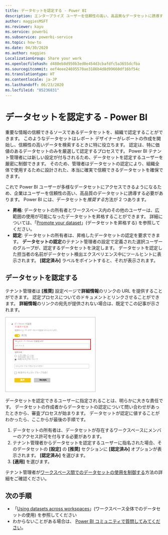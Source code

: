 ```yaml
---
title: データセットを認定する - Power BI
description: エンタープライズ ユーザーを信頼性の高い、高品質なデータセットに誘導する方法について説明します。
author: maggiesMSFT
ms.reviewer: kayu
ms.service: powerbi
ms.subservice: powerbi-service
ms.topic: how-to
ms.date: 04/30/2020
ms.author: maggies
LocalizationGroup: Share your work
ms.openlocfilehash: d480eb8d950b3ed0e454d3cbafdfc5a3655dcfba
ms.sourcegitcommit: eef4eee24695570ae3186b4d8d99660df16bf54c
ms.translationtype: HT
ms.contentlocale: ja-JP
ms.lasthandoff: 06/23/2020
ms.locfileid: "85236831"
---
```

# <a name="certify-datasets---power-bi"></a>データセットを認定する - Power BI

重要な情報の信頼できるソースであるデータセットを、組織で認定することができます。 このようなデータセットはレポート デザイナーがレポートの作成を開始し、信頼性の高いデータを検索するときに特に役立ちます。 認定は、特に価値のあるデータセットのみを厳選して認定するプロセスです。 Power BI テナント管理者には新しい設定が付与されるため、データセットを認定するユーザーを厳密に制御できます。 そのため、管理者はデータセットの認定により、組織全体で使用するために設計された、本当に確実で信頼できるデータセットを確保できます。

これで Power BI ユーザーが多様なデータセットにアクセスできるようになるため、企業はユーザーを信頼性の高い、高品質のデータセットに誘導する必要があります。 Power BI には、データセットを*推奨する*方法が 2 つあります。

- **昇格**: データセットの所有者とワークスペース内のその他のユーザーは、広範囲の使用が可能になったデータセットを昇格することができます。 詳細については、「[Promote your dataset](service-datasets-promote.md)」(データセットを昇格する) を参照してください。 
- **認定**: データセットの所有者は、昇格したデータセットの認定を要求できます。 **データセットの認定**のテナント管理者の設定で定義された選択ユーザーのグループが、認定するデータセットを決定します。 データセットを認定した担当者の名前がデータセット検出エクスペリエンス中にツールヒントに表示されます。 **[認定済み]** ラベルをポイントすると、それが表示されます。

## <a name="certify-a-dataset"></a>データセットを認定する

テナント管理者は **[推奨]** 設定ページで**詳細情報**のリンクの URL を提供することができます。  認定プロセスについてのドキュメントとリンクさせることができます。 **詳細情報**のリンクの宛先が提供されない場合は、既定でこの記事が示されます。

![データセットの認定の詳細情報](media/service-datasets-certify-promote/power-bi-dataset-learn-more-certification.png)

データセットを認定できるユーザーに指定されることは、明らかに大きな責任です。 データセットの作成者からデータセットの認定について問い合わせがあったときから、審査プロセスが始まります。 データセットが認定に値することがわかったら、ここからが最後の手順です。

1. データセットの所有者は、データセットが存在するワークスペースにメンバーのアクセス許可を付与する必要があります。
1. テナント管理者からデータセットを認定するユーザーに指名された場合、そのデータセットの **[設定]** の **[推奨]** セクションに **[認定済み]** オプションが表示されます。 **[認定済み]** を選びます。
1. **[適用]** を選びます。

テナント管理者が[ワークスペース間でのデータセットの使用を制御する](service-datasets-admin-across-workspaces.md)方法の詳細をご確認ください。

## <a name="next-steps"></a>次の手順

* 「[Using datasets across workspaces](service-datasets-across-workspaces.md)」(ワークスペース全体でのデータセットの使用) を参照してください
* わからないことがある場合は、 [Power BI コミュニティで質問してみてください](https://community.powerbi.com/)。
